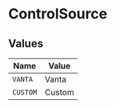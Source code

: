 # ControlSource


## Values

| Name     | Value    |
| -------- | -------- |
| `VANTA`  | Vanta    |
| `CUSTOM` | Custom   |